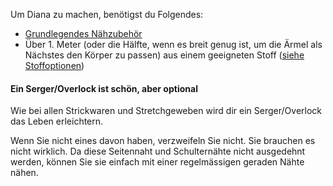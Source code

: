 Um Diana zu machen, benötigst du Folgendes:

*   [Grundlegendes Nähzubehör](/docs/sewing/basic-sewing-supplies)
*   Über 1. Meter (oder die Hälfte, wenn es breit genug ist, um die Ärmel als Nächstes den Körper zu passen) aus einem geeigneten Stoff ([siehe Stoffoptionen](/docs/patterns/diana/fabric))

<Note>

#### Ein Serger/Overlock ist schön, aber optional

Wie bei allen Strickwaren und Stretchgeweben wird dir ein Serger/Overlock das Leben erleichtern.

Wenn Sie nicht eines davon haben, verzweifeln Sie nicht. Sie brauchen es nicht wirklich.
Da diese Seitennaht und Schulternähte nicht ausgedehnt werden, können Sie sie einfach mit einer regelmässigen geraden Nähte nähen.

</Note>

